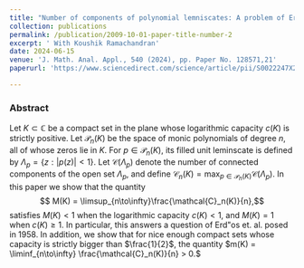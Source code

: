 ```yaml
---
title: "Number of components of polynomial lemniscates: A problem of Erdös, Herzog, and Piranian"
collection: publications
permalink: /publication/2009-10-01-paper-title-number-2
excerpt: ' With Koushik Ramachandran'
date: 2024-06-15
venue: 'J. Math. Anal. Appl., 540 (2024), pp. Paper No. 128571,21'
paperurl: 'https://www.sciencedirect.com/science/article/pii/S0022247X24004931'

---
```

### Abstract

Let $K\subset\mathbb{C}$ be a compact set in the plane whose logarithmic capacity $c(K)$ is strictly positive. Let $\mathcal{P}_n(K)$ be the space of monic polynomials of degree $n,$ all of whose zeros lie in $K.$ For $p\in \mathcal{P}_n(K),$ its filled unit leminscate is defined by $\Lambda_p = \{z: |p(z)| < 1\}.$ Let $\mathcal{C}(\Lambda_p)$ denote the number of connected components of the open set $\Lambda_p,$ and define $\mathscr{C}_n(K) = \max_{p\in \mathscr{P}_n(K)}\mathcal{C}(\Lambda_p).$ In this paper we show that the quantity 
$$ M(K) = \limsup_{n\to\infty}\frac{\mathcal{C}_n(K)}{n},$$
satisfies $M(K) < 1$ when the logarithmic capacity $c(K) < 1,$ and  $M(K) = 1$ when $c(K)\geq 1.$ In particular, this answers a question of Erd\"os et. al. posed in $1958$. In addition, we show that for nice enough compact sets whose capacity is strictly bigger than $\frac{1}{2}$, the quantity $m(K) = \liminf_{n\to\infty} \frac{\mathcal{C}_n(K)}{n} > 0.$


